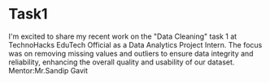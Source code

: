 # Task1
I'm excited to share my recent work on the "Data Cleaning" task 1 at TechnoHacks EduTech Official as a Data Analytics Project Intern. The focus was on removing missing values and outliers to ensure data integrity and reliability, enhancing the overall quality and usability of our dataset. 
Mentor:Mr.Sandip Gavit

